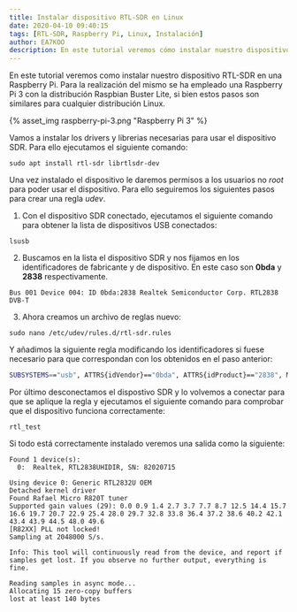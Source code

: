 ```yaml
---
title: Instalar dispositivo RTL-SDR en Linux
date: 2020-04-10 09:40:15
tags: [RTL-SDR, Raspberry Pi, Linux, Instalación]
author: EA7KOO
description: En este tutorial veremos cómo instalar nuestro dispositivo RTL-SDR en Linux usando una Raspberry Pi con Raspbian.
---
```


En este tutorial veremos como instalar nuestro dispositivo RTL-SDR en una Raspberry Pi. Para la realización del mismo se ha empleado una Raspberry Pi 3 con la distribución Raspbian Buster Lite, si bien estos pasos son similares para cualquier distribución Linux.

<!-- more -->

{% asset_img raspberry-pi-3.png "Raspberry Pi 3" %}

Vamos a instalar los drivers y librerias necesarias para usar el dispositivo SDR. Para ello ejecutamos el siguiente comando:

```
sudo apt install rtl-sdr librtlsdr-dev
```

Una vez instalado el dispositivo le daremos permisos a los usuarios no *root* para poder usar el dispositivo. Para ello seguiremos los siguientes pasos para crear una regla *udev*.
1. Con el dispositivo SDR conectado, ejecutamos el siguiente comando para obtener la lista de dispositivos USB conectados:

```
lsusb
```

2. Buscamos en la lista el dispositivo SDR y nos fijamos en los identificadores de fabricante y de dispositivo. En este caso son **0bda** y **2838** respectivamente.

```
Bus 001 Device 004: ID 0bda:2838 Realtek Semiconductor Corp. RTL2838 DVB-T
```

3. Ahora creamos un archivo de reglas nuevo:

```
sudo nano /etc/udev/rules.d/rtl-sdr.rules
```

Y añadimos la siguiente regla modificando los identificadores si fuese necesario para que correspondan con los obtenidos en el paso anterior:

```sh
SUBSYSTEMS=="usb", ATTRS{idVendor}=="0bda", ATTRS{idProduct}=="2838", MODE:="0666"
```

Por último desconectamos el dispostivo SDR y lo volvemos a conectar para que se aplique la regla y ejecutamos el siguiente comando para comprobar que el dispositivo funciona correctamente:

```
rtl_test
```

Si todo está correctamente instalado veremos una salida como la siguiente:

```
Found 1 device(s):
  0:  Realtek, RTL2838UHIDIR, SN: 82020715

Using device 0: Generic RTL2832U OEM
Detached kernel driver
Found Rafael Micro R820T tuner
Supported gain values (29): 0.0 0.9 1.4 2.7 3.7 7.7 8.7 12.5 14.4 15.7 16.6 19.7 20.7 22.9 25.4 28.0 29.7 32.8 33.8 36.4 37.2 38.6 40.2 42.1 43.4 43.9 44.5 48.0 49.6
[R82XX] PLL not locked!
Sampling at 2048000 S/s.

Info: This tool will continuously read from the device, and report if
samples get lost. If you observe no further output, everything is fine.

Reading samples in async mode...
Allocating 15 zero-copy buffers
lost at least 140 bytes
```
